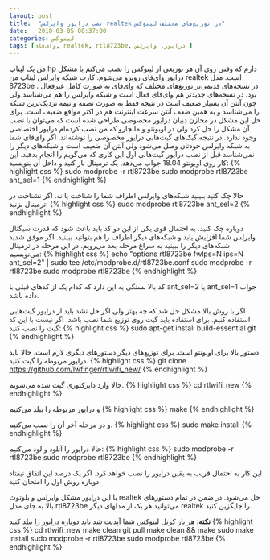 ```yaml
---
layout: post
title:  "نصب درایور وایرلس realtek در توزیع‌های مختلف لینوکس"
date:   2018-03-05 08:37:00
categories: لینوکس
tags: [وای‌فای, realtek, rtl8723be, درایور, وایرلس ]
---
```

من یک لپتاپ hp دارم که وقتی روی آن هر توزیعی از لینوکس را نصب می‌کنم با مشکل درایور وای‌فای روبرو می‌شوم. کارت شبکه وایرلس لپتاپ من realtek است. مدل 8723be . در نسخه‌های قدیمی‌تر توزیع‌های مختلف که وای‌فای به صورت کامل غیرفعال بود. در نسخه‌های جدیدتر هم وای‌فای فعال است و شبکه وایرلس را هم می‌شناسد ولی چون آنتن آن بسیار ضعیف است در نتیجه فقط به صورت نصفه و نیمه نزدیک‌ترین شبکه را می‌شناسد و به همین ضعف آنتن سرعت اینترنت هم در اکثر مواقع ضعیف است. برای حل این مشکل در مخازن دبیان درایور مخصوصی طراحی شده است که می‌توان با نصب آن مشکل را حل کرد ولی در اوبونتو و مانجارو که من نصب کرده‌ام درایور اختصاصی وجود ندارد. در نتیجه گیک‌های گیت‌هابی درایور مخصوصی را نوشته‌اند. 
اگر وای‌فای شما به شبکه وایرلس خودتان وصل می‌شود ولی آنتن آن ضعیف است و شبکه‌های دیگر را نمی‌شناسد قبل از نصب درایور گیت‌هابی اول این کاری که می‌گویم را انجام بدهید. این کار روی اوبونتو 18.04 جواب می‌دهد. 
یک ترمینال باز کنید و داخل آن بنویسید:
{% highlight css %}
sudo modprobe -r rtl8723be
sudo modprobe rtl8723be ant_sel=1
{% endhighlight %}

حالا  چک کنید ببینید شبکه‌های وایرلس اطراف شما را شناخت یا نه. اگر نشناخت در ترمینال بزنید:‌
{% highlight css %}
sudo modprobe rtl8723be ant_sel=2
{% endhighlight %}

دوباره چک کنید. به احتمال قوی یکی از این دو کد باید باعث شود که قدرت سیگنال وایرلس شما افزایش یابد و شبکه‌های دیگر اطراف را هم بتوانید ببینید. اگر موفق شدید شبکه‌های دیگر را ببینید به سراغ مرحله بعد می‌رویم. در این مرحله در ترمینال می‌نویسیم: 
{% highlight css %}
echo "options rtl8723be fwlps=N ips=N ant_sel=2" | sudo tee /etc/modprobe.d/rtl8723be.conf
sudo modprobe -r rtl8723be
sudo modprobe rtl8723be
{% endhighlight %}

کد بالا بستگی به این دارد که کدام یک از کدهای قبلی با ant_sel=2 یا ant_sel=1 جواب داده باشد. 

اگر با روش بالا مشکل حل شد که چه بهتر ولی اگر حل نشد باید از درایور گیت‌هابی استفاده کنیم. برای استفاده باید گیت روی توزیع شما نصب باشد. اگر نیست با این کد گیت را نصب کنید:
{% highlight css %}
sudo apt-get install build-essential git
{% endhighlight %}

دستور بالا برای اوبونتو است. برای توزیع‌های دیگر دستورهای دیگری لازم است. حالا باید درایور مربوطه را گیت کنید. 
{% highlight css %}
git clone https://github.com/lwfinger/rtlwifi_new/
{% endhighlight %}

حالا وارد دایرکتوری گیت شده می‌شویم.
{% highlight css %}
cd rtlwifi_new
{% endhighlight %}

و درایور مربوطه را بیلد می‌کنیم
{% highlight css %}
make
{% endhighlight %}

و در مرحله آخر آن را نصب می‌کنیم. 
{% highlight css %}
sudo make install
{% endhighlight %}

حالا درایور را آنلود و لود می‌کنیم:
{% highlight css %}
sudo modprobe -r rtl8723be
sudo modprobe rtl8723be
{% endhighlight %}

این کار به احتمال قریب به یقین درایور را نصب خواهد کرد. اگر یک درصد این اتفاق نیفتاد دوباره روش اول را امتحان کنید. 

با این درایور مشکل وایرلس و بلوتوث realtek حل می‌شود. در ضمن در تمام دستورهای بالا به جای مدل rtl8723be می‌توانید هر یک از مدلهای دیگر realtek را جایگزین کنید. 

**نکته**: هر بار کرنل لینوکس شما آپدیت شد باید دوباره درایور را بیلد کنید
{% highlight css %}
cd rtlwifi_new
make clean
git pull
make clean && make
sudo make install
sudo modprobe -r rtl8723be
sudo modprobe rtl8723be
{% endhighlight %}
